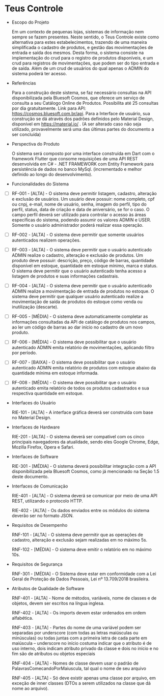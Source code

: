 # Teus Controle

- Escopo do Projeto

    Em um contexto de pequenas lojas, sistemas de informação nem sempre se fazem presentes. Neste sentido, o Teus Controle existe como alternativa para estes estabelecimentos, trazendo de uma maneira simplificada o cadastro de produtos, e gestão das movimentações de entrada e saída dos mesmos. Desta forma, o sistema consiste na implementação do crud para o registro de produtos disponíveis, e um crud para registros de movimentações, que podem ser do tipo entrada e de saída. Além de um crud de usuários do qual apenas o ADMIN do sistema poderá ter acesso.

- Referências

    Para a construção deste sistema, se faz necessário consultas na API disponibilizada pela Bluesoft Cosmos, que oferece um serviço de consulta a seu Catálogo Online de Produtos. Possibilita até 25 consultas por dia gratuitamente. Link para API: https://cosmos.bluesoft.com.br/api. Para a Interface de usuário, sua construção se dá através dos padrões definidos pelo Material Design, disponível em https://material.io/ . (A ser alterado caso não seja utilizado, provavelmente será uma das últimas partes do documento a ser concluída)

- Perspectiva do Produto

    O sistema será composto por uma interface construída em Dart com o framework Flutter que consome requisições de uma API REST desenvolvida em C# - .NET FRAMEWORK com Entity Framework para persistência de dados no banco MySql. (incrementado e melhor definido ao longo do desenvolvimento).

- Funcionalidades do Sistema

- [ ] RF-001 - [ALTA] - O sistema deve permitir listagem, cadastro, alteração e exclusão de usuários. Um usuário deve possuir: nome completo, cpf ou cnpj, e-mail, nome de usuário, senha, imagem do perfil, tipo do perfil, status, data de criação e data de aniversário, se for o caso. O campo perfil deverá ser utilizado para controlar o acesso às áreas específicas do sistema, podendo assumir os valores ADMIN e USER. Somente o usuário administrador poderá realizar essa operação.

- [ ] RF-002 - [ALTA] - O sistema deve permitir que somente usuários autenticados realizem operações.

- [ ] RF-003 - [ALTA] - O sistema deve permitir que o usuário autenticado ADMIN realize o cadastro, alteração e exclusão de produtos. Um produto deve possuir: descrição, preço, código de barras, quantidade disponível em estoque, quantidade em estoque mínimo, marca e status. O sistema deve permitir que o usuário autenticado tenha acesso a listagem de produtos e suas informações cadastrais.

- [ ] RF-004 - [ALTA] - O sistema deve permitir que o usuário autenticado ADMIN realize a movimentação de entrada de produtos no estoque. O sistema deve permitir que qualquer usuário autenticado realize a movimentação de saída de produtos do estoque como venda ou inutilização (descarte).

- [ ] RF-005 - [MÉDIA] - O sistema deve automaticamente completar as informações consultadas da API de catálogo de produtos nos campos, ao ler um código de barras ao dar início no cadastro de um novo produto.

- [ ] RF-006 - [MÉDIA] - O sistema deve possibilitar que o usuário autenticado ADMIN emita relatório de movimentações, aplicando filtro por período.

- [ ] RF-007 - [BAIXA] - O sistema deve possibilitar que o usuário autenticado ADMIN  emita relatório de produtos com estoque abaixo da quantidade mínima em estoque informada.

- [ ] RF-008 - [MÉDIA] - O sistema deve possibilitar que o usuário autenticado emita relatório de todos os produtos cadastrados e sua respectiva quantidade em estoque.

- Interfaces do Usuário

    RIE-101 - [ALTA] - A interface gráfica deverá ser construída com base no Material Design.

- Interfaces de Hardware

    RIE-201 - [ALTA] - O sistema deverá ser compatível com os cinco principais navegadores da atualidade, sendo eles Google Chrome, Edge, Mozilla Firefox, Opera e Safari.

- Interfaces de Software

    RIE-301 - [MÉDIA] - O sistema deverá possibilitar integração com a API disponibilizada pela Bluesoft Cosmos, como já mencionado na Seção 1.5 deste documento.

- Interfaces de Comunicação

    RIE-401 - [ALTA] - O sistema deverá se comunicar por meio de uma API REST, utilizando o protocolo HTTP.

    RIE-402 - [ALTA] - Os dados enviados entre os módulos do sistema deverão ser no formato JSON.

- Requisitos de Desempenho

    RNF-101 - [ALTA] - O sistema deve permitir que as operações de cadastro, alteração e exclusão sejam realizadas em no máximo 5s.

    RNF-102 - [MÉDIA] - O sistema deve emitir o relatório em no máximo 10s.

- Requisitos de Segurança

    RNF-301 - [MÉDIA] - O Sistema deve estar em conformidade com a Lei Geral de Proteção de Dados Pessoais, Lei nº 13.709/2018 brasileira.

- Atributos de Qualidade de Software

    RNF-401 - [ALTA] - Nome de métodos, variáveis, nome de classes e de objetos, devem ser escritos na língua inglesa.

    RNF-402 - [ALTA] - Os imports devem estar ordenados em ordem alfabética.

    RNF-403 - [ALTA] - Partes do nome de uma variável podem ser separadas por underscore (com todas as letras maiúsculas ou minúsculas) ou todas juntas com a primeira letra de cada parte em maiúscula – underscore no início costuma indicar que o atributo é de uso interno, dois indicam atributo privado da classe e dois no início e no fim são de atributos ou objetos especiais

    RNF-404 - [ALTA] - Nomes de classe devem usar o padrão de PalavrasComecandoPorMaiuscula, tal qual o nome de seu arquivo

    RNF-405 - [ALTA] - Só deve existir apenas uma classe por arquivo, em exceção de inner classes (DTOs a serem utilizados na classe que dá nome ao arquivo).
